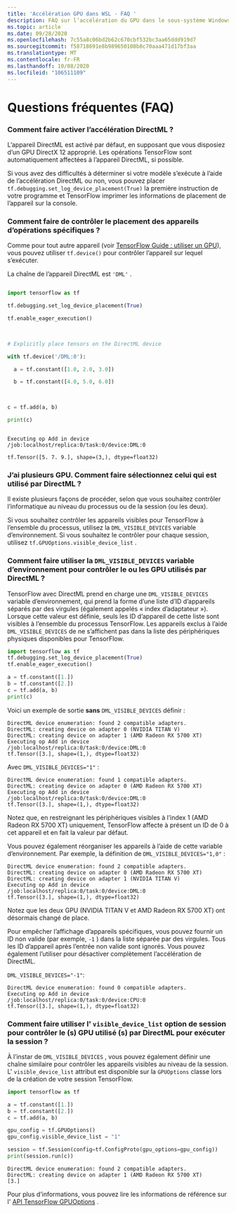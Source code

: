 ```yaml
---
title: 'Accélération GPU dans WSL - FAQ '
description: FAQ sur l’accélération du GPU dans le sous-système Windows pour Linux
ms.topic: article
ms.date: 09/28/2020
ms.openlocfilehash: 7c55a8c06bd2b62c670cbf532bc3aa65ddd919d7
ms.sourcegitcommit: f58718691e8b989650108b8c70aaa471d17bf3aa
ms.translationtype: MT
ms.contentlocale: fr-FR
ms.lasthandoff: 10/08/2020
ms.locfileid: "106511109"
---
```

# <a name="faq"></a>Questions fréquentes (FAQ)

### <a name="how-do-i-enable-directml-acceleration"></a>Comment faire activer l’accélération DirectML ? 

 
L’appareil DirectML est activé par défaut, en supposant que vous disposiez d’un GPU DirectX 12 approprié. Les opérations TensorFlow sont automatiquement affectées à l’appareil DirectML, si possible. 

Si vous avez des difficultés à déterminer si votre modèle s’exécute à l’aide de l’accélération DirectML ou non, vous pouvez placer `tf.debugging.set_log_device_placement(True)` la première instruction de votre programme et TensorFlow imprimer les informations de placement de l’appareil sur la console.

### <a name="how-do-i-control-device-placement-of-specific-operations"></a>Comment faire de contrôler le placement des appareils d’opérations spécifiques ? 
 

Comme pour tout autre appareil (voir [TensorFlow Guide : utiliser un GPU](https://www.tensorflow.org/guide/gpu)), vous pouvez utiliser `tf.device()` pour contrôler l’appareil sur lequel s’exécuter. 
 

La chaîne de l’appareil DirectML est `'DML'` . 


```python 

import tensorflow as tf 

tf.debugging.set_log_device_placement(True) 

tf.enable_eager_execution() 

 

# Explicitly place tensors on the DirectML device 

with tf.device('/DML:0'): 

  a = tf.constant([1.0, 2.0, 3.0]) 

  b = tf.constant([4.0, 5.0, 6.0]) 

 

c = tf.add(a, b) 

print(c) 

``` 


``` 

Executing op Add in device /job:localhost/replica:0/task:0/device:DML:0 

tf.Tensor([5. 7. 9.], shape=(3,), dtype=float32) 

```

### <a name="i-have-multiple-gpus-how-do-i-select-which-one-is-used-by-directml"></a>J’ai plusieurs GPU. Comment faire sélectionnez celui qui est utilisé par DirectML ?

Il existe plusieurs façons de procéder, selon que vous souhaitez contrôler l’informatique au niveau du processus ou de la session (ou les deux).

Si vous souhaitez contrôler les appareils visibles pour TensorFlow à l’ensemble du processus, utilisez la `DML_VISIBLE_DEVICES` variable d’environnement. Si vous souhaitez le contrôler pour chaque session, utilisez `tf.GPUOptions.visible_device_list` .

### <a name="how-do-i-use-the-dml_visible_devices-environment-variable-to-control-which-gpus-get-used-by-directml"></a>Comment faire utiliser la `DML_VISIBLE_DEVICES` variable d’environnement pour contrôler le ou les GPU utilisés par DirectML ?

TensorFlow avec DirectML prend en charge une `DML_VISIBLE_DEVICES` variable d’environnement, qui prend la forme d’une liste d’ID d’appareils séparés par des virgules (également appelés « index d’adaptateur »). Lorsque cette valeur est définie, seuls les ID d’appareil de cette liste sont visibles à l’ensemble du processus TensorFlow. Les appareils exclus à l’aide `DML_VISIBLE_DEVICES` de ne s’affichent pas dans la liste des périphériques physiques disponibles pour TensorFlow.

```python
import tensorflow as tf
tf.debugging.set_log_device_placement(True)
tf.enable_eager_execution()

a = tf.constant([1.])
b = tf.constant([2.])
c = tf.add(a, b)
print(c)
```

Voici un exemple de sortie **sans** `DML_VISIBLE_DEVICES` définir :

```
DirectML device enumeration: found 2 compatible adapters.
DirectML: creating device on adapter 0 (NVIDIA TITAN V)
DirectML: creating device on adapter 1 (AMD Radeon RX 5700 XT)
Executing op Add in device /job:localhost/replica:0/task:0/device:DML:0
tf.Tensor([3.], shape=(1,), dtype=float32)
```

Avec `DML_VISIBLE_DEVICES="1"` :

```
DirectML device enumeration: found 1 compatible adapters.
DirectML: creating device on adapter 0 (AMD Radeon RX 5700 XT)
Executing op Add in device /job:localhost/replica:0/task:0/device:DML:0
tf.Tensor([3.], shape=(1,), dtype=float32)
```

Notez que, en restreignant les périphériques visibles à l’index 1 (AMD Radeon RX 5700 XT) uniquement, TensorFlow affecte à présent un ID de 0 à cet appareil et en fait la valeur par défaut.

Vous pouvez également réorganiser les appareils à l’aide de cette variable d’environnement. Par exemple, la définition de `DML_VISIBLE_DEVICES="1,0"` :

```
DirectML device enumeration: found 2 compatible adapters.
DirectML: creating device on adapter 0 (AMD Radeon RX 5700 XT)
DirectML: creating device on adapter 1 (NVIDIA TITAN V)
Executing op Add in device /job:localhost/replica:0/task:0/device:DML:0
tf.Tensor([3.], shape=(1,), dtype=float32)
```

Notez que les deux GPU (NVIDIA TITAN V et AMD Radeon RX 5700 XT) ont désormais changé de place.

Pour empêcher l’affichage d’appareils spécifiques, vous pouvez fournir un ID non valide (par exemple, `-1` ) dans la liste séparée par des virgules. Tous les ID d’appareil après l’entrée non valide sont ignorés. Vous pouvez également l’utiliser pour désactiver complètement l’accélération de DirectML.

`DML_VISIBLE_DEVICES="-1"`:

```
DirectML device enumeration: found 0 compatible adapters.
Executing op Add in device /job:localhost/replica:0/task:0/device:CPU:0
tf.Tensor([3.], shape=(1,), dtype=float32)
```

### <a name="how-do-i-use-the-visible_device_list-session-option-to-control-which-gpus-directml-uses-to-run-the-session"></a>Comment faire utiliser l' `visible_device_list` option de session pour contrôler le (s) GPU utilisé (s) par DirectML pour exécuter la session ?

À l’instar de `DML_VISIBLE_DEVICES` , vous pouvez également définir une chaîne similaire pour contrôler les appareils visibles au niveau de la session. L' `visible_device_list` attribut est disponible sur la `GPUOptions` classe lors de la création de votre session TensorFlow.

```python
import tensorflow as tf

a = tf.constant([1.])
b = tf.constant([2.])
c = tf.add(a, b)

gpu_config = tf.GPUOptions()
gpu_config.visible_device_list = "1"

session = tf.Session(config=tf.ConfigProto(gpu_options=gpu_config))
print(session.run(c))
```

```
DirectML device enumeration: found 2 compatible adapters.
DirectML: creating device on adapter 1 (AMD Radeon RX 5700 XT)
[3.]
```

Pour plus d’informations, vous pouvez lire les informations de référence sur l' [API TensorFlow GPUOptions](https://www.tensorflow.org/versions/r1.15/api_docs/python/tf/GPUOptions#visible_device_list) .